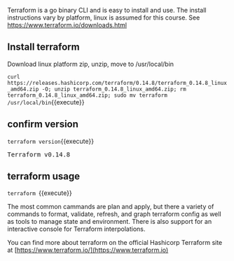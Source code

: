 

Terraform is a go binary CLI and is easy to install and use. The install instructions vary by platform, linux is assumed for this course.  See https://www.terraform.io/downloads.html

## Install terraform 
Download linux platform zip, unzip, move to /usr/local/bin

`curl https://releases.hashicorp.com/terraform/0.14.8/terraform_0.14.8_linux_amd64.zip -O; unzip terraform_0.14.8_linux_amd64.zip; rm terraform_0.14.8_linux_amd64.zip; sudo mv terraform /usr/local/bin`{{execute}}

## confirm version
`terraform version`{{execute}}
<pre>Terraform v0.14.8</pre>

## terraform usage
`terraform `{{execute}}

The most common cammands are plan and apply, but there a variety of commands to 
format, validate, refresh, and graph terraform config as well as tools to manage state and environment.
There is also support for an interactive console for Terraform interpolations.

You can find more about terraform on the official Hashicorp Terraform site at [https://www.terraform.io/](https://www.terraform.io)
